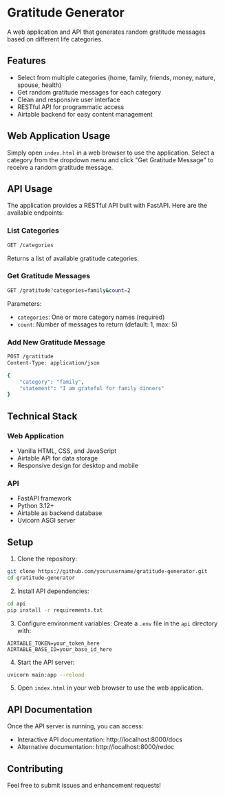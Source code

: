 # Gratitude Generator

A web application and API that generates random gratitude messages based on different life categories.

## Features

- Select from multiple categories (home, family, friends, money, nature, spouse, health)
- Get random gratitude messages for each category
- Clean and responsive user interface
- RESTful API for programmatic access
- Airtable backend for easy content management

## Web Application Usage

Simply open `index.html` in a web browser to use the application. Select a category from the dropdown menu and click "Get Gratitude Message" to receive a random gratitude message.

## API Usage

The application provides a RESTful API built with FastAPI. Here are the available endpoints:

### List Categories
```bash
GET /categories
```
Returns a list of available gratitude categories.

### Get Gratitude Messages
```bash
GET /gratitude?categories=family&count=2
```
Parameters:
- `categories`: One or more category names (required)
- `count`: Number of messages to return (default: 1, max: 5)

### Add New Gratitude Message
```bash
POST /gratitude
Content-Type: application/json

{
    "category": "family",
    "statement": "I am grateful for family dinners"
}
```

## Technical Stack

### Web Application
- Vanilla HTML, CSS, and JavaScript
- Airtable API for data storage
- Responsive design for desktop and mobile

### API
- FastAPI framework
- Python 3.12+
- Airtable as backend database
- Uvicorn ASGI server

## Setup

1. Clone the repository:
```bash
git clone https://github.com/yourusername/gratitude-generator.git
cd gratitude-generator
```

2. Install API dependencies:
```bash
cd api
pip install -r requirements.txt
```

3. Configure environment variables:
Create a `.env` file in the `api` directory with:
```
AIRTABLE_TOKEN=your_token_here
AIRTABLE_BASE_ID=your_base_id_here
```

4. Start the API server:
```bash
uvicorn main:app --reload
```

5. Open `index.html` in your web browser to use the web application.

## API Documentation

Once the API server is running, you can access:
- Interactive API documentation: http://localhost:8000/docs
- Alternative documentation: http://localhost:8000/redoc

## Contributing

Feel free to submit issues and enhancement requests!
